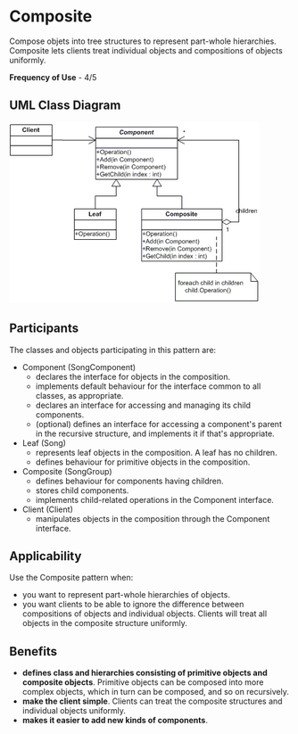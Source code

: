 # Composite

Compose objets into tree structures to represent part-whole hierarchies. Composite lets clients treat individual objects and compositions of objects uniformly.

**Frequency of Use** - 4/5

## UML Class Diagram
![Composite UML](composite.gif)

## Participants
The classes and objects participating in this pattern are:
- Component (SongComponent)
  - declares the interface for objects in the composition.
  - implements default behaviour for the interface common to all classes, as appropriate.
  - declares an interface for accessing and managing its child components.
  - (optional) defines an interface for accessing a component's parent in the recursive structure, and implements it if that's appropriate.
- Leaf (Song)
  - represents leaf objects in the composition. A leaf has no children.
  - defines behaviour for primitive objects in the composition.
- Composite (SongGroup)
  - defines behaviour for components having children.
  - stores child components.
  - implements child-related operations in the Component interface.
- Client (Client)
  - manipulates objects in the composition through the Component interface.

## Applicability
Use the Composite pattern when:
- you want to represent part-whole hierarchies of objects.
- you want clients to be able to ignore the difference between compositions of objects and individual objects. Clients will treat all objects in the composite structure uniformly.

## Benefits
- **defines class and hierarchies consisting of primitive objects and composite objects**. Primitive objects can be composed into more complex objects, which in turn can be composed, and so on recursively.
- **make the client simple**. Clients can treat the composite structures and individual objects uniformly.
- **makes it easier to add new kinds of components**.
